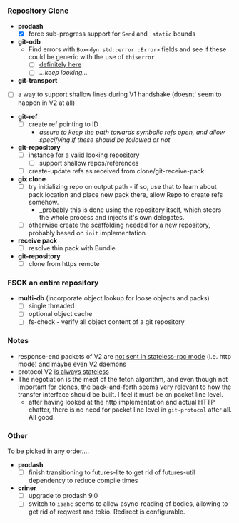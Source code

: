 ### Repository Clone

* **prodash**
  * [x] force sub-progress support for `Send` and `'static` bounds
* **git-odb**
  * Find errors with `Box<dyn std::error::Error>` fields and see if these could be generic with the use of `thiserror`
    * [ ] [definitely here](https://github.com/Byron/gitoxide/blob/8f8d14f4606e99dc710eb352a985db48c00ea4f4/git-odb/src/pack/index/traverse/mod.rs#L142)
    * [ ] _…keep looking…_
* **git-transport**
 * [ ] a way to support shallow lines during V1 handshake (doesnt' seem to happen in V2 at all)
* **git-ref**
  * [ ] create ref pointing to ID
      * _assure to keep the path towards symbolic refs open, and allow specifying if these should be followed or not_
* **git-repository**
  * [ ] instance for a valid looking repository
    * [ ] support shallow repos/references
  * [ ] create-update refs as received from clone/git-receive-pack
* **gix clone**
  * [ ] try initializing repo on output path - if so, use that to learn about pack location and place new pack there, allow Repo to create refs somehow.
    * _probably this is done using the repository itself, which steers the whole process and injects it's own delegates.
  * [ ] otherwise create the scaffolding needed for a new repository, probably based on `init` implementation
* **receive pack**
  * [ ] resolve thin pack with Bundle
* **git-repository**
  * [ ] clone from https remote
  
### FSCK an entire repository

* **multi-db** (incorporate object lookup for loose objects and packs)
  * [ ] single threaded
  * [ ] optional object cache
  * [ ] fs-check - verify all object content of a git repository
  
### Notes

* response-end packets of V2 are [not sent in stateless-rpc mode](https://github.com/git/git/blob/master/serve.c#L246:L246) (i.e. http mode) and maybe even V2 daemons
* protocol V2 [is always stateless](https://github.com/git/git/blob/master/builtin/upload-pack.c#L54:L54)
* The negotiation is the meat of the fetch algorithm, and even though not important for clones, the back-and-forth seems very relevant 
  to how the transfer interface should be built. I feel it must be on packet line level.
  * after having looked at the http implementation and actual HTTP chatter, there is no need for packet line level in `git-protocol` after all.
    All good.

### Other

To be picked in any order….

* **prodash**
  * [ ] finish transitioning to futures-lite to get rid of futures-util dependency to reduce compile times
* **criner**
  * [ ] upgrade to prodash 9.0
  * [ ] switch to `isahc`
    seems to allow async-reading of bodies, allowing to get rid of reqwest and tokio. Redirect is configurable.

[josh-aug-12]: https://github.com/Byron/gitoxide/issues/1#issuecomment-672566602
